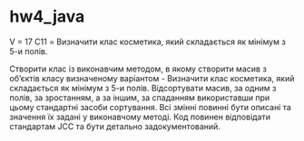 # hw4_java
V = 17
C11 = Визначити клас косметика, який складається як мінімум з 5-и полів.

Створити клас із виконавчим методом, в якому створити масив з об’єктів класу
визначеному варіантом - Визначити клас косметика, який складається як мінімум з 5-и полів.
Відсортувати масив, за одним з полів, за зростанням, а за іншим,
за спаданням використавши при цьому стандартні засоби сортування.
Всі змінні повинні бути описані та значення їх задані у виконавчому методі.
Код повинен відповідати стандартам JCC та бути детально задокументований.
